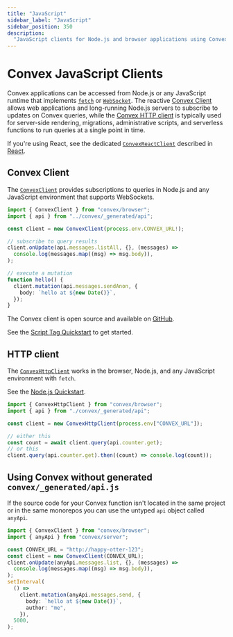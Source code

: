 ```yaml
---
title: "JavaScript"
sidebar_label: "JavaScript"
sidebar_position: 350
description:
  "JavaScript clients for Node.js and browser applications using Convex"
---
```



# Convex JavaScript Clients

Convex applications can be accessed from Node.js or any JavaScript runtime that
implements [`fetch`](https://developer.mozilla.org/en-US/docs/Web/API/fetch) or
[`WebSocket`](https://developer.mozilla.org/en-US/docs/Web/API/WebSocket). The
reactive [Convex Client](/api/classes/browser.ConvexClient) allows web
applications and long-running Node.js servers to subscribe to updates on Convex
queries, while the [Convex HTTP client](/api/classes/browser.ConvexHttpClient)
is typically used for server-side rendering, migrations, administrative scripts,
and serverless functions to run queries at a single point in time.

If you're using React, see the dedicated
[`ConvexReactClient`](/api/classes/browser.ConvexClient) described in
[React](/client/react.mdx).

## Convex Client

The [`ConvexClient`](/api/classes/browser.ConvexClient) provides subscriptions
to queries in Node.js and any JavaScript environment that supports WebSockets.




```ts
import { ConvexClient } from "convex/browser";
import { api } from "../convex/_generated/api";

const client = new ConvexClient(process.env.CONVEX_URL!);

// subscribe to query results
client.onUpdate(api.messages.listAll, {}, (messages) =>
  console.log(messages.map((msg) => msg.body)),
);

// execute a mutation
function hello() {
  client.mutation(api.messages.sendAnon, {
    body: `hello at ${new Date()}`,
  });
}

```


The Convex client is open source and available on
[GitHub](https://github.com/get-convex/convex-js).

See the [Script Tag Quickstart](/quickstart/script-tag.mdx) to get started.

## HTTP client


The [`ConvexHttpClient`](/api/classes/browser.ConvexHttpClient) works in the
browser, Node.js, and any JavaScript environment with `fetch`.

See the [Node.js Quickstart](/quickstart/nodejs.mdx).


```ts
import { ConvexHttpClient } from "convex/browser";
import { api } from "./convex/_generated/api";

const client = new ConvexHttpClient(process.env["CONVEX_URL"]);

// either this
const count = await client.query(api.counter.get);
// or this
client.query(api.counter.get).then((count) => console.log(count));

```


## Using Convex without generated `convex/_generated/api.js`

If the source code for your Convex function isn't located in the same project or
in the same monorepos you can use the untyped `api` object called `anyApi`.




```ts
import { ConvexClient } from "convex/browser";
import { anyApi } from "convex/server";

const CONVEX_URL = "http://happy-otter-123";
const client = new ConvexClient(CONVEX_URL);
client.onUpdate(anyApi.messages.list, {}, (messages) =>
  console.log(messages.map((msg) => msg.body)),
);
setInterval(
  () =>
    client.mutation(anyApi.messages.send, {
      body: `hello at ${new Date()}`,
      author: "me",
    }),
  5000,
);

```

